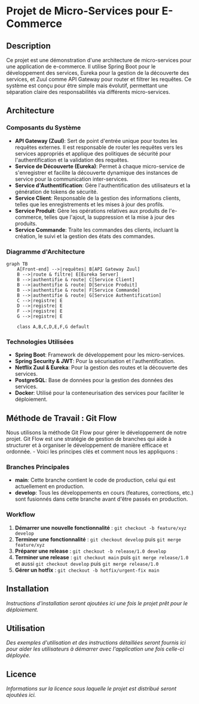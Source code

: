 # Projet de Micro-Services pour E-Commerce

## Description

Ce projet est une démonstration d'une architecture de micro-services pour une application de e-commerce. Il utilise Spring Boot pour le développement des services, Eureka pour la gestion de la découverte des services, et Zuul comme API Gateway pour router et filtrer les requêtes. Ce système est conçu pour être simple mais évolutif, permettant une séparation claire des responsabilités via différents micro-services.

## Architecture

### Composants du Système

- **API Gateway (Zuul)**: Sert de point d'entrée unique pour toutes les requêtes externes. Il est responsable de router les requêtes vers les services appropriés et applique des politiques de sécurité pour l'authentification et la validation des requêtes.
- **Service de Découverte (Eureka)**: Permet à chaque micro-service de s'enregistrer et facilite la découverte dynamique des instances de service pour la communication inter-services.
- **Service d'Authentification**: Gère l'authentification des utilisateurs et la génération de tokens de sécurité.
- **Service Client**: Responsable de la gestion des informations clients, telles que les enregistrements et les mises à jour des profils.
- **Service Produit**: Gère les opérations relatives aux produits de l'e-commerce, telles que l'ajout, la suppression et la mise à jour des produits.
- **Service Commande**: Traite les commandes des clients, incluant la création, le suivi et la gestion des états des commandes.

### Diagramme d'Architecture

```mermaid
graph TB
    A[Front-end] -->|requêtes| B[API Gateway Zuul]
    B -->|route & filtre| E[Eureka Server]
    B -->|authentifie & route| C[Service Client]
    B -->|authentifie & route| D[Service Produit]
    B -->|authentifie & route| F[Service Commande]
    B -->|authentifie & route| G[Service Authentification]
    C -->|registre| E
    D -->|registre| E
    F -->|registre| E
    G -->|registre| E

    class A,B,C,D,E,F,G default
```


### Technologies Utilisées

- **Spring Boot**: Framework de développement pour les micro-services.
- **Spring Security & JWT**: Pour la sécurisation et l'authentification.
- **Netflix Zuul & Eureka**: Pour la gestion des routes et la découverte des services.
- **PostgreSQL**: Base de données pour la gestion des données des services.
- **Docker**: Utilisé pour la conteneurisation des services pour faciliter le déploiement.

## Méthode de Travail : Git Flow

Nous utilisons la méthode Git Flow pour gérer le développement de notre projet. Git Flow est une stratégie de gestion de branches qui aide à structurer et à organiser le développement de manière efficace et ordonnée. - Voici les principes clés et comment nous les appliquons :

### Branches Principales

- **main**: Cette branche contient le code de production, celui qui est actuellement en production.
- **develop**: Tous les développements en cours (features, corrections, etc.) sont fusionnés dans cette branche avant d'être passés en production.

### Workflow

1. **Démarrer une nouvelle fonctionnalité** : `git checkout -b feature/xyz develop`
2. **Terminer une fonctionnalité** : `git checkout develop` puis `git merge feature/xyz`
3. **Préparer une release** : `git checkout -b release/1.0 develop`
4. **Terminer une release** : `git checkout main` puis `git merge release/1.0` et aussi `git checkout develop` puis `git merge release/1.0`
5. **Gérer un hotfix** : `git checkout -b hotfix/urgent-fix main`

## Installation

*Instructions d'installation seront ajoutées ici une fois le projet prêt pour le déploiement.*

## Utilisation

*Des exemples d'utilisation et des instructions détaillées seront fournis ici pour aider les utilisateurs à démarrer avec l'application une fois celle-ci déployée.*

## Licence

*Informations sur la licence sous laquelle le projet est distribué seront ajoutées ici.*

